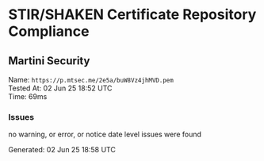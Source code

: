 # STIR/SHAKEN Certificate Repository Compliance

## Martini Security

Name: `https://p.mtsec.me/2e5a/buW8Vz4jhMVD.pem`\
Tested At: 02 Jun 25 18:52 UTC\
Time: 69ms

### Issues

no warning, or error, or notice date level issues were found

Generated: 02 Jun 25 18:58 UTC